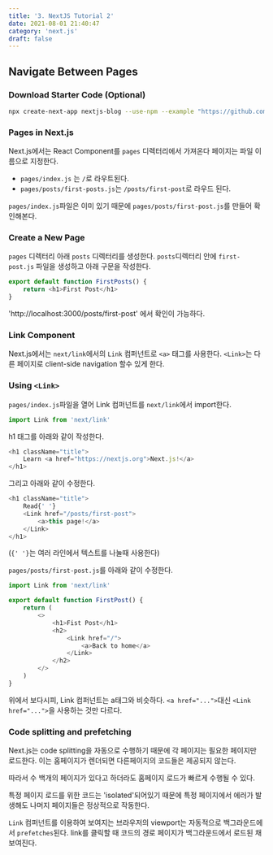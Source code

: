 ```yaml
---
title: '3. NextJS Tutorial 2'
date: 2021-08-01 21:40:47
category: 'next.js'
draft: false
---
```


## Navigate Between Pages


### Download Starter Code (Optional)

```sh
npx create-next-app nextjs-blog --use-npm --example "https://github.com/vercel/next-learn-starter/tree/master/navigate-between-pages-starter"
```


### Pages in Next.js

Next.js에서는 React Component를 `pages` 디렉터리에서 가져온다
페이지는 파일 이름으로 지정한다.
- `pages/index.js` 는 `/`로 라우트된다.
- `pages/posts/first-posts.js`는 `/posts/first-post`로 라우드 된다.

`pages/index.js`파일은 이미 있기 때문에 `pages/posts/first-post.js`를 만들어 확인해본다.

### Create a New Page

`pages` 디렉터리 아래 `posts` 디렉터리를 생성한다.
`posts`디렉터리 안에 `first-post.js` 파일을 생성하고 아래 구문을 작성한다.

```js
export default function FirstPosts() {
    return <h1>First Post</h1>
}
```


'http://localhost:3000/posts/first-post' 에서 확인이 가능하다.

### Link Component

Next.js에서는 `next/link`에서의  `Link` 컴퍼넌트로 `<a>` 태그를 사용한다.
`<Link>`는 다른 페이지로 client-side navigation 할수 있게 한다.

### Using `<Link>`

`pages/index.js`파일을 열어 Link 컴퍼넌트를 `next/link`에서 import한다.

```js
import Link from 'next/link'
```

h1 태그를 아래와 같이 작성한다.

```js
<h1 className="title">
    Learn <a href="https://nextjs.org">Next.js!</a>
</h1>
```


그리고 아래와 같이 수정한다.

```js
<h1 className="title">
    Read{' '}
    <Link href="/posts/first-post">
        <a>this page!</a>
    </Link>
</h1>
```

(`{' '}`는 여러 라인에서 텍스트를 나눌때 사용한다)


`pages/posts/first-post.js`를 아래와 같이 수정한다.

```js
import Link from 'next/link'

export default function FirstPost() {
    return (
        <>
            <h1>Fist Post</h1>
            <h2>
                <Link href="/">
                    <a>Back to home</a>
                </Link>
            </h2>
        </>
    )
}
```


위에서 보다시피, Link 컴퍼넌트는 a태그와 비슷하다. `<a href="...">`대신 `<Link href="...">`을 사용하는 것만 다르다.


### Code splitting and prefetching

Next.js는 code splitting을 자동으로 수행하기 때문에 각 페이지는 필요한 페이지만 로드한다. 이는 홈페이지가 렌더되면 다른페이지의 코드들은 제공되지 않는다.

따라서 수 백개의 페이지가 있다고 하더라도 홈페이지 로드가 빠르게 수행될 수 있다.

특정 페이지 로드를 위한 코드는 'isolated'되어있기 때문에 특정 페이지에서 에러가 발생해도 나머지 페이지들은 정상적으로 작동한다.

`Link` 컴퍼넌트를 이용하여 보여지는 브라우저의 viewport는 자동적으로 백그라운드에서 `prefetches`된다. link를 클릭할 때 코드의 경로 페이지가 백그라운드에서 로드된 채 보여진다.